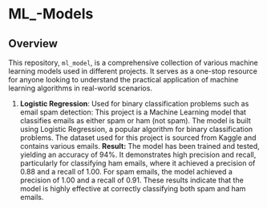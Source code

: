 # ML_-Models
## Overview
This repository, `ml_model`, is a comprehensive collection of various machine learning models used in different projects. It serves as a one-stop resource for anyone looking to understand the practical application of machine learning algorithms in real-world scenarios.
1. **Logistic Regression**: Used for binary classification problems such as email spam detection:
  This project is a Machine Learning model that classifies emails as either spam or ham (not spam). The model is built using Logistic Regression, a popular algorithm for binary classification problems. The dataset used for this project is sourced from Kaggle and contains various emails.
 **Result:** The model has been trained and tested, yielding an accuracy of 94%. It demonstrates high precision and recall, particularly for classifying ham emails, where it achieved a precision of 0.88 and a recall of 1.00. For spam emails, the model achieved a precision of 1.00 and a recall of 0.91. These results indicate that the model is highly effective at correctly classifying both spam and ham emails.
